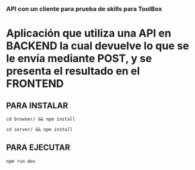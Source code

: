 ### API con un cliente para prueba de skills para ToolBox
# Aplicación que utiliza una API en BACKEND la cual devuelve lo que se le envía mediante POST, y se presenta el resultado en el FRONTEND

## PARA INSTALAR

```cd browser/ && npm install```

```cd server/ && npm install```

## PARA EJECUTAR

```npm run dev```

